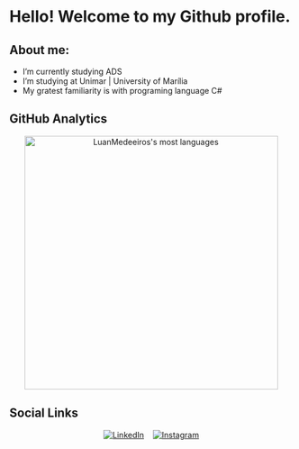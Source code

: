 # Hello! Welcome to my Github profile.

## About me:

- I’m currently studying ADS
- I’m studying at Unimar | University of Marília
- My gratest familiarity is with programing language C#

## GitHub Analytics

<p align="center">
  <img width="450em" src="https://github-readme-stats.vercel.app/api/top-langs/?username=LuanMedeeiros&layout=compact&theme=github_dark" alt="LuanMedeeiros's most languages"/>
</p>

## Social Links

<p align="center">
  <a href="https://linkedin.com/in/luan-medeiros-47a0a5231/" target="_blank"><img src="https://img.shields.io/badge/-LinkedIn-0077B5?style=for-the-badge&logo=linkedin&logoColor=white" alt="LinkedIn"></a>&nbsp;&nbsp;&nbsp;
  <a href="https://instagram.com/luan_meedeiros" target="_blank"><img src="https://img.shields.io/badge/-Instagram-E4405F?style=for-the-badge&logo=instagram&logoColor=white" alt="Instagram"></a>
</p>
